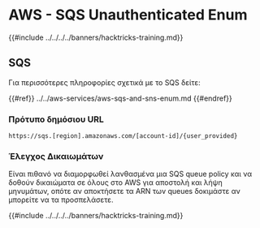 # AWS - SQS Unauthenticated Enum

{{#include ../../../../banners/hacktricks-training.md}}

## SQS

Για περισσότερες πληροφορίες σχετικά με το SQS δείτε:

{{#ref}}
../../aws-services/aws-sqs-and-sns-enum.md
{{#endref}}

### Πρότυπο δημόσιου URL
```
https://sqs.[region].amazonaws.com/[account-id]/{user_provided}
```
### Έλεγχος Δικαιωμάτων

Είναι πιθανό να διαμορφωθεί λανθασμένα μια SQS queue policy και να δοθούν δικαιώματα σε όλους στο AWS για αποστολή και λήψη μηνυμάτων, οπότε αν αποκτήσετε τα ARN των queues δοκιμάστε αν μπορείτε να τα προσπελάσετε.

{{#include ../../../../banners/hacktricks-training.md}}
